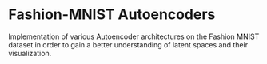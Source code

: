 # Fashion-MNIST Autoencoders
Implementation of various Autoencoder architectures on the Fashion MNIST dataset in order to gain a better understanding of latent spaces and their visualization.
